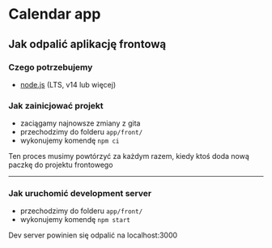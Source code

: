 # Calendar app

## Jak odpalić aplikację frontową

### Czego potrzebujemy
- [node.js](https://nodejs.org/en/download/) (LTS, v14 lub więcej)

### Jak zainicjować projekt
- zaciągamy najnowsze zmiany z gita
- przechodzimy do folderu `app/front/`
- wykonujemy komendę `npm ci`

Ten proces musimy powtórzyć za każdym razem, kiedy ktoś doda nową paczkę do projektu frontowego

<hr />

### Jak uruchomić development server
- przechodzimy do folderu `app/front/`
- wykonujemy komendę `npm start`

Dev server powinien się odpalić na localhost:3000